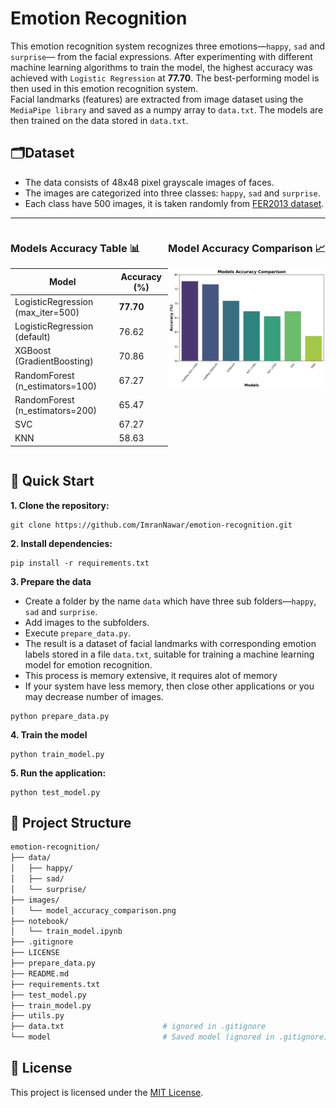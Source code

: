 # Emotion Recognition  
This emotion recognition system recognizes three emotions—`happy`, `sad` and `surprise`— from the facial expressions. After experimenting with different machine learning algorithms to train the model, the highest accuracy was achieved with `Logistic Regression` at **77.70**. The best-performing model is then used in this emotion recognition system.  
Facial landmarks (features) are extracted from image dataset using the `MediaPipe library` and saved as a numpy array to `data.txt`. The models are then trained on the data stored in `data.txt`.

## 🗂️Dataset  
* The data consists of 48x48 pixel grayscale images of faces.
* The images are categorized into three classes: `happy`, `sad` and `surprise`.
* Each class have 500 images, it is taken randomly from [FER2013 dataset](https://www.kaggle.com/datasets/msambare/fer2013).

---
<div style="display: flex; justify-content: space-between;">
  <div style="flex: 1;">
  
  ### Models Accuracy Table 📊

  | Model                          | Accuracy (%) |
  |---------------------------------|--------------|
  | LogisticRegression (max_iter=500)| **77.70**   |
  | LogisticRegression (default)    | 76.62        |
  | XGBoost (GradientBoosting)      | 70.86        |
  | RandomForest (n_estimators=100) | 67.27        |
  | RandomForest (n_estimators=200) | 65.47        |
  | SVC                             | 67.27        |
  | KNN                             | 58.63        |

  </div>
  <div style="flex: 1; text-align: center;">
  
  ### Model Accuracy Comparison 📈
  
  ![Image](./images/models_accuracy_comparison.png)

  </div>
</div>


## 🚀 Quick Start

**1. Clone the repository:**
   ```
   git clone https://github.com/ImranNawar/emotion-recognition.git
   ```

**2. Install dependencies:**
   ```
   pip install -r requirements.txt
   ```

**3. Prepare the data**
   * Create a folder by the name `data` which have three sub folders—`happy`, `sad` and `surprise`.
   * Add images to the subfolders.
   * Execute `prepare_data.py`.
   * The result is a dataset of facial landmarks with corresponding emotion labels stored in a file `data.txt`, suitable for training a machine learning model for emotion recognition.
   * This process is memory extensive, it requires alot of memory
   * If your system have less memory, then close other applications or you may decrease number of images.
   ```
   python prepare_data.py
   ```
   
**4. Train the model**
   ```
   python train_model.py
   ```

**5. Run the application:**
   ```
   python test_model.py
   ```

## 📁 Project Structure

```bash
emotion-recognition/
├── data/
│   ├── happy/
│   ├── sad/
│   └── surprise/
├── images/
│   └── model_accuracy_comparison.png
├── notebook/
│   └── train_model.ipynb
├── .gitignore
├── LICENSE
├── prepare_data.py
├── README.md
├── requirements.txt
├── test_model.py
├── train_model.py
├── utils.py
├── data.txt                      # ignored in .gitignore
└── model                         # Saved model (ignored in .gitignore)
```

## 📄 License
This project is licensed under the [MIT License](LICENSE).
